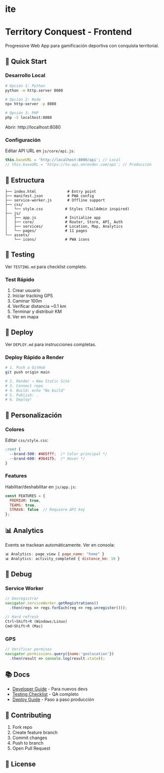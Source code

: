 # ite

# Territory Conquest - Frontend

Progressive Web App para gamificación deportiva con conquista territorial.

## 🚀 Quick Start

### Desarrollo Local
````bash
# Opción 1: Python
python -m http.server 8080

# Opción 2: Node
npx http-server -p 8080

# Opción 3: PHP
php -S localhost:8080
````

Abrir: http://localhost:8080

### Configuración

Editar API URL en `js/core/api.js`:
````javascript
this.baseURL = 'http://localhost:8000/api'; // Local
// this.baseURL = 'https://tu-api.onrender.com/api'; // Producción
````

## 📱 Estructura
````
├── index.html              # Entry point
├── manifest.json           # PWA config
├── service-worker.js       # Offline support
├── css/
│   └── style.css          # Styles (TailAdmin inspired)
├── js/
│   ├── app.js             # Initialize app
│   ├── core/              # Router, Store, API, Auth
│   ├── services/          # Location, Map, Analytics
│   └── pages/             # 11 pages
└── assets/
    └── icons/             # PWA icons
````

## 🧪 Testing

Ver `TESTING.md` para checklist completo.

### Test Rápido

1. Crear usuario
2. Iniciar tracking GPS
3. Caminar 100m
4. Verificar distancia ~0.1 km
5. Terminar y distribuir KM
6. Ver en mapa

## 🚀 Deploy

Ver `DEPLOY.md` para instrucciones completas.

### Deploy Rápido a Render
````bash
# 1. Push a GitHub
git push origin main

# 2. Render → New Static Site
# 3. Connect repo
# 4. Build: echo "No build"
# 5. Publish: .
# 6. Deploy!
````

## 🎨 Personalización

### Colores

Editar `css/style.css`:
````css
:root {
  --brand-500: #465fff;  /* Color principal */
  --brand-600: #3641f5;  /* Hover */
}
````

### Features

Habilitar/deshabilitar en `js/app.js`:
````javascript
const FEATURES = {
  PREMIUM: true,
  TEAMS: true,
  STRAVA: false  // Requiere API key
};
````

## 📊 Analytics

Events se trackean automáticamente. Ver en consola:
````javascript
📊 Analytics: page_view { page_name: "home" }
📊 Analytics: activity_completed { distance_km: 10 }
````

## 🐛 Debug

### Service Worker
````javascript
// Desregistrar
navigator.serviceWorker.getRegistrations()
  .then(regs => regs.forEach(reg => reg.unregister()));

// Hard refresh
Ctrl+Shift+R (Windows/Linux)
Cmd+Shift+R (Mac)
````

### GPS
````javascript
// Verificar permisos
navigator.permissions.query({name:'geolocation'})
  .then(result => console.log(result.state));
````

## 📚 Docs

- [Developer Guide](DEVELOPER_GUIDE.md) - Para nuevos devs
- [Testing Checklist](TESTING.md) - QA completo
- [Deploy Guide](DEPLOY.md) - Paso a paso producción

## 🤝 Contributing

1. Fork repo
2. Create feature branch
3. Commit changes
4. Push to branch
5. Open Pull Request

## 📄 License


